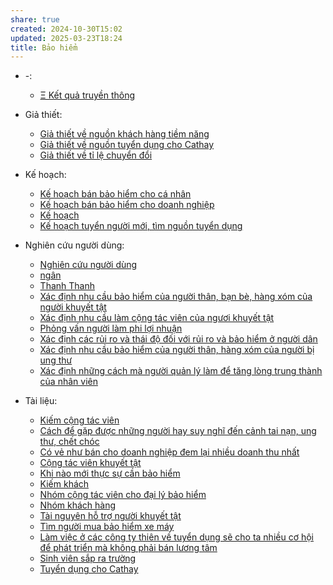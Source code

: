 ```yaml
---
share: true
created: 2024-10-30T15:02
updated: 2025-03-23T18:24
title: Bảo hiểm
---
```

- \-: 
    - [Ξ Kết quả truyền thông](%CE%9E%20K%E1%BA%BFt%20qu%E1%BA%A3%20truy%E1%BB%81n%20th%C3%B4ng.md)

- Giả thiết: 
    - [Giả thiết về nguồn khách hàng tiềm năng](./Gi%E1%BA%A3%20thi%E1%BA%BFt/Gi%E1%BA%A3%20thi%E1%BA%BFt%20v%E1%BB%81%20ngu%E1%BB%93n%20kh%C3%A1ch%20h%C3%A0ng%20ti%E1%BB%81m%20n%C4%83ng.md)
    - [Giả thiết về nguồn tuyển dụng cho Cathay](./Gi%E1%BA%A3%20thi%E1%BA%BFt/Gi%E1%BA%A3%20thi%E1%BA%BFt%20v%E1%BB%81%20ngu%E1%BB%93n%20tuy%E1%BB%83n%20d%E1%BB%A5ng%20cho%20Cathay.md)
    - [Giả thiết về tỉ lệ chuyển đổi](./Gi%E1%BA%A3%20thi%E1%BA%BFt/Gi%E1%BA%A3%20thi%E1%BA%BFt%20v%E1%BB%81%20t%E1%BB%89%20l%E1%BB%87%20chuy%E1%BB%83n%20%C4%91%E1%BB%95i.md)

- Kế hoạch: 
    - [Kế hoạch bán bảo hiểm cho cá nhân](./K%E1%BA%BF%20ho%E1%BA%A1ch/K%E1%BA%BF%20ho%E1%BA%A1ch%20b%C3%A1n%20b%E1%BA%A3o%20hi%E1%BB%83m%20cho%20c%C3%A1%20nh%C3%A2n.md)
    - [Kế hoạch bán bảo hiểm cho doanh nghiệp](./K%E1%BA%BF%20ho%E1%BA%A1ch/K%E1%BA%BF%20ho%E1%BA%A1ch%20b%C3%A1n%20b%E1%BA%A3o%20hi%E1%BB%83m%20cho%20doanh%20nghi%E1%BB%87p.md)
    - [Kế hoạch](./K%E1%BA%BF%20ho%E1%BA%A1ch/index.md)
    - [Kế hoạch tuyển người mới, tìm nguồn tuyển dụng](./K%E1%BA%BF%20ho%E1%BA%A1ch/K%E1%BA%BF%20ho%E1%BA%A1ch%20tuy%E1%BB%83n%20ng%C6%B0%E1%BB%9Di%20m%E1%BB%9Bi,%20t%C3%ACm%20ngu%E1%BB%93n%20tuy%E1%BB%83n%20d%E1%BB%A5ng.md)

- Nghiên cứu người dùng: 
    - [Nghiên cứu người dùng](./Nghi%C3%AAn%20c%E1%BB%A9u%20ng%C6%B0%E1%BB%9Di%20d%C3%B9ng/index.md)
    - [ngân](ng%C3%A2n.md)
    - [Thanh Thanh](Thanh%20Thanh.md)
    - [Xác định nhu cầu bảo hiểm của người thân, bạn bè, hàng xóm của người khuyết tật](./Nghi%C3%AAn%20c%E1%BB%A9u%20ng%C6%B0%E1%BB%9Di%20d%C3%B9ng/Ng%C6%B0%E1%BB%9Di%20khuy%E1%BA%BFt%20t%E1%BA%ADt/X%C3%A1c%20%C4%91%E1%BB%8Bnh%20nhu%20c%E1%BA%A7u%20b%E1%BA%A3o%20hi%E1%BB%83m%20c%E1%BB%A7a%20ng%C6%B0%E1%BB%9Di%20th%C3%A2n,%20b%E1%BA%A1n%20b%C3%A8,%20h%C3%A0ng%20x%C3%B3m%20c%E1%BB%A7a%20ng%C6%B0%E1%BB%9Di%20khuy%E1%BA%BFt%20t%E1%BA%ADt.md)
    - [Xác định nhu cầu làm cộng tác viên của ngươi khuyết tật](./Nghi%C3%AAn%20c%E1%BB%A9u%20ng%C6%B0%E1%BB%9Di%20d%C3%B9ng/Ng%C6%B0%E1%BB%9Di%20khuy%E1%BA%BFt%20t%E1%BA%ADt/X%C3%A1c%20%C4%91%E1%BB%8Bnh%20nhu%20c%E1%BA%A7u%20l%C3%A0m%20c%E1%BB%99ng%20t%C3%A1c%20vi%C3%AAn%20c%E1%BB%A7a%20ng%C6%B0%C6%A1i%20khuy%E1%BA%BFt%20t%E1%BA%ADt.md)
    - [Phỏng vấn người làm phi lợi nhuận](./Nghi%C3%AAn%20c%E1%BB%A9u%20ng%C6%B0%E1%BB%9Di%20d%C3%B9ng/Ph%E1%BB%8Fng%20v%E1%BA%A5n%20ng%C6%B0%E1%BB%9Di%20l%C3%A0m%20phi%20l%E1%BB%A3i%20nhu%E1%BA%ADn.md)
    - [Xác định các rủi ro và thái độ đối với rủi ro và bảo hiểm ở người dân](./Nghi%C3%AAn%20c%E1%BB%A9u%20ng%C6%B0%E1%BB%9Di%20d%C3%B9ng/X%C3%A1c%20%C4%91%E1%BB%8Bnh%20c%C3%A1c%20r%E1%BB%A7i%20ro%20v%C3%A0%20th%C3%A1i%20%C4%91%E1%BB%99%20%C4%91%E1%BB%91i%20v%E1%BB%9Bi%20r%E1%BB%A7i%20ro%20v%C3%A0%20b%E1%BA%A3o%20hi%E1%BB%83m%20%E1%BB%9F%20ng%C6%B0%E1%BB%9Di%20d%C3%A2n.md)
    - [Xác định nhu cầu bảo hiểm của người thân, hàng xóm của người bị ung thư](./Nghi%C3%AAn%20c%E1%BB%A9u%20ng%C6%B0%E1%BB%9Di%20d%C3%B9ng/X%C3%A1c%20%C4%91%E1%BB%8Bnh%20nhu%20c%E1%BA%A7u%20b%E1%BA%A3o%20hi%E1%BB%83m%20c%E1%BB%A7a%20ng%C6%B0%E1%BB%9Di%20th%C3%A2n,%20h%C3%A0ng%20x%C3%B3m%20c%E1%BB%A7a%20ng%C6%B0%E1%BB%9Di%20b%E1%BB%8B%20ung%20th%C6%B0.md)
    - [Xác định những cách mà người quản lý làm để tăng lòng trung thành của nhân viên](./Nghi%C3%AAn%20c%E1%BB%A9u%20ng%C6%B0%E1%BB%9Di%20d%C3%B9ng/X%C3%A1c%20%C4%91%E1%BB%8Bnh%20nh%E1%BB%AFng%20c%C3%A1ch%20m%C3%A0%20ng%C6%B0%E1%BB%9Di%20qu%E1%BA%A3n%20l%C3%BD%20l%C3%A0m%20%C4%91%E1%BB%83%20t%C4%83ng%20l%C3%B2ng%20trung%20th%C3%A0nh%20c%E1%BB%A7a%20nh%C3%A2n%20vi%C3%AAn.md)

- Tài liệu: 
    - [Kiếm cộng tác viên](./T%C3%A0i%20li%E1%BB%87u/Ki%E1%BA%BFm%20c%E1%BB%99ng%20t%C3%A1c%20vi%C3%AAn.md)
    - [Cách để gặp được những người hay suy nghĩ đến cảnh tai nạn, ung thư, chết chóc](./T%C3%A0i%20li%E1%BB%87u/Ki%E1%BA%BFm%20kh%C3%A1ch/C%C3%A1ch%20%C4%91%E1%BB%83%20g%E1%BA%B7p%20%C4%91%C6%B0%E1%BB%A3c%20nh%E1%BB%AFng%20ng%C6%B0%E1%BB%9Di%20hay%20suy%20ngh%C4%A9%20%C4%91%E1%BA%BFn%20c%E1%BA%A3nh%20tai%20n%E1%BA%A1n,%20ung%20th%C6%B0,%20ch%E1%BA%BFt%20ch%C3%B3c.md)
    - [Có vẻ như bán cho doanh nghiệp đem lại nhiều doanh thu nhất](./T%C3%A0i%20li%E1%BB%87u/Ki%E1%BA%BFm%20kh%C3%A1ch/C%C3%B3%20v%E1%BA%BB%20nh%C6%B0%20b%C3%A1n%20cho%20doanh%20nghi%E1%BB%87p%20%C4%91em%20l%E1%BA%A1i%20nhi%E1%BB%81u%20doanh%20thu%20nh%E1%BA%A5t.md)
    - [Cộng tác viên khuyết tật](./T%C3%A0i%20li%E1%BB%87u/Ki%E1%BA%BFm%20kh%C3%A1ch/C%E1%BB%99ng%20t%C3%A1c%20vi%C3%AAn%20khuy%E1%BA%BFt%20t%E1%BA%ADt.md)
    - [Khi nào mới thực sự cần bảo hiểm](./T%C3%A0i%20li%E1%BB%87u/Ki%E1%BA%BFm%20kh%C3%A1ch/Khi%20n%C3%A0o%20m%E1%BB%9Bi%20th%E1%BB%B1c%20s%E1%BB%B1%20c%E1%BA%A7n%20b%E1%BA%A3o%20hi%E1%BB%83m.md)
    - [Kiếm khách](./T%C3%A0i%20li%E1%BB%87u/Ki%E1%BA%BFm%20kh%C3%A1ch/index.md)
    - [Nhóm cộng tác viên cho đại lý bảo hiểm](./T%C3%A0i%20li%E1%BB%87u/Ki%E1%BA%BFm%20kh%C3%A1ch/Nh%C3%B3m%20c%E1%BB%99ng%20t%C3%A1c%20vi%C3%AAn%20cho%20%C4%91%E1%BA%A1i%20l%C3%BD%20b%E1%BA%A3o%20hi%E1%BB%83m.md)
    - [Nhóm khách hàng](./T%C3%A0i%20li%E1%BB%87u/Ki%E1%BA%BFm%20kh%C3%A1ch/Nh%C3%B3m%20kh%C3%A1ch%20h%C3%A0ng.md)
    - [Tài nguyên hỗ trợ người khuyết tật](./T%C3%A0i%20li%E1%BB%87u/Ki%E1%BA%BFm%20kh%C3%A1ch/T%C3%A0i%20nguy%C3%AAn%20h%E1%BB%97%20tr%E1%BB%A3%20ng%C6%B0%E1%BB%9Di%20khuy%E1%BA%BFt%20t%E1%BA%ADt.md)
    - [Tìm người mua bảo hiểm xe máy](./T%C3%A0i%20li%E1%BB%87u/Ki%E1%BA%BFm%20kh%C3%A1ch/T%C3%ACm%20ng%C6%B0%E1%BB%9Di%20mua%20b%E1%BA%A3o%20hi%E1%BB%83m%20xe%20m%C3%A1y.md)
    - [Làm việc ở các công ty thiên về tuyển dụng sẽ cho ta nhiều cơ hội để phát triển mà không phải bán lương tâm](./T%C3%A0i%20li%E1%BB%87u/Tuy%E1%BB%83n%20d%E1%BB%A5ng/L%C3%A0m%20vi%E1%BB%87c%20%E1%BB%9F%20c%C3%A1c%20c%C3%B4ng%20ty%20thi%C3%AAn%20v%E1%BB%81%20tuy%E1%BB%83n%20d%E1%BB%A5ng%20s%E1%BA%BD%20cho%20ta%20nhi%E1%BB%81u%20c%C6%A1%20h%E1%BB%99i%20%C4%91%E1%BB%83%20ph%C3%A1t%20tri%E1%BB%83n%20m%C3%A0%20kh%C3%B4ng%20ph%E1%BA%A3i%20b%C3%A1n%20l%C6%B0%C6%A1ng%20t%C3%A2m.md)
    - [Sinh viên sắp ra trường](./T%C3%A0i%20li%E1%BB%87u/Tuy%E1%BB%83n%20d%E1%BB%A5ng/Sinh%20vi%C3%AAn%20s%E1%BA%AFp%20ra%20tr%C6%B0%E1%BB%9Dng.md)
    - [Tuyển dụng cho Cathay](./T%C3%A0i%20li%E1%BB%87u/Tuy%E1%BB%83n%20d%E1%BB%A5ng/Tuy%E1%BB%83n%20d%E1%BB%A5ng%20cho%20Cathay.md)

